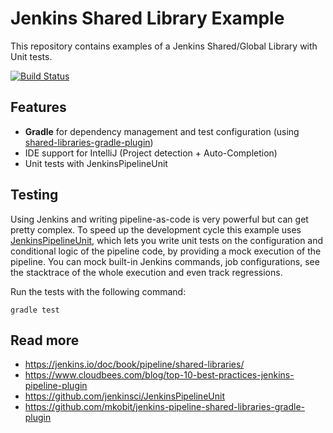 # Jenkins Shared Library Example

This repository contains examples of a Jenkins Shared/Global Library with Unit tests.

[![Build Status](https://travis-ci.org/nextlayer-ops/jenkins-pipeline-shared-library-example.svg?branch=master)](https://travis-ci.org/nextlayer-ops/jenkins-pipeline-shared-library-example)

## Features

* **Gradle** for dependency management and test configuration (using [shared-libraries-gradle-plugin](https://github.com/mkobit/jenkins-pipeline-shared-libraries-gradle-plugin))
* IDE support for IntelliJ (Project detection + Auto-Completion)
* Unit tests with JenkinsPipelineUnit 


## Testing

Using Jenkins and writing pipeline-as-code is very powerful but can get pretty complex.
To speed up the development cycle this example uses [JenkinsPipelineUnit](https://github.com/jenkinsci/JenkinsPipelineUnit), 
which lets you write unit tests on the configuration and conditional logic of the pipeline code, by providing a mock execution of the pipeline. You can mock built-in Jenkins commands, job configurations, see the stacktrace of the whole execution and even track regressions.

Run the tests with the following command:
```
gradle test
```

## Read more

* https://jenkins.io/doc/book/pipeline/shared-libraries/
* https://www.cloudbees.com/blog/top-10-best-practices-jenkins-pipeline-plugin
* https://github.com/jenkinsci/JenkinsPipelineUnit
* https://github.com/mkobit/jenkins-pipeline-shared-libraries-gradle-plugin

 